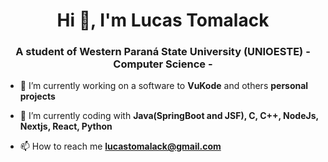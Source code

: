 <h1 align="center">Hi 👋, I'm Lucas Tomalack</h1>
<h3 align="center">A student of Western Paraná State University (UNIOESTE) - Computer Science -</h3>

- 🔭 I’m currently working on a software to **VuKode** and others **personal projects**

- 🌱 I’m currently coding with **Java(SpringBoot and JSF), C, C++, NodeJs, Nextjs, React, Python**

- 📫 How to reach me **lucastomalack@gmail.com**
